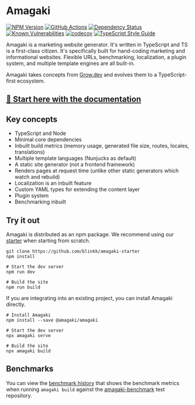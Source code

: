 # Amagaki

[![NPM Version][npm-image]][npm-url]
[![GitHub Actions][github-image]][github-url]
[![Dependency Status][david-image]][david-url]
[![Known Vulnerabilities][snyk-image]][snyk-url]
[![codecov][codecov-image]][codecov-url]
[![TypeScript Style Guide][gts-image]][gts-url]

Amagaki is a marketing website generator. It's written in TypeScript and TS is a
first-class citizen. It's specifically built for hand-coding marketing and
informational websites. Flexible URLs, benchmarking, localization, a plugin
system, and multiple template engines are all built-in.

Amagaki takes concepts from [Grow.dev](https://github.com/grow/grow) and evolves
them to a TypeScript-first ecosystem.

## [🍊 Start here with the documentation](https://amagaki.dev)

## Key concepts

- TypeScript and Node
- Minimal core dependencies
- Inbuilt build metrics (memory usage, generated file size, routes, locales,
  translations)
- Multiple template languages (Nunjucks as default)
- A static site generator (not a frontend framework)
- Renders pages at request time (unlike other static generators which watch and rebuild)
- Localization is an inbuilt feature
- Custom YAML types for extending the content layer
- Plugin system
- Benchmarking inbuilt

## Try it out

Amagaki is distributed as an npm package. We recommend using our
[starter](https://github.com/blinkk/amagaki-starter) when starting from scratch.

```shell
git clone https://github.com/blinkk/amagaki-starter
npm install

# Start the dev server
npm run dev

# Build the site
npm run build
```

If you are integrating into an existing project, you can install Amagaki directly.

```shell
# Install Amagaki
npm install --save @amagaki/amagaki

# Start the dev server
npx amagaki serve

# Build the site
npx amagaki build
```
## Benchmarks

You can view the [benchmark history](https://blinkk.github.io/amagaki/benchmark/) that shows the benchmark metrics when running `amagaki build` against the [amagaki-benchmark](https://github.com/blinkk/amagaki-benchmark) test repository.

[github-image]: https://github.com/blinkk/amagaki/workflows/Run%20tests/badge.svg
[github-url]: https://github.com/blinkk/amagaki/actions
[codecov-image]: https://codecov.io/gh/blinkk/amagaki/branch/main/graph/badge.svg
[codecov-url]: https://codecov.io/gh/blinkk/amagaki
[david-image]: https://status.david-dm.org/gh/blinkk/amagaki.svg
[david-url]: https://david-dm.org/blinkk/amagaki
[gts-image]: https://img.shields.io/badge/code%20style-google-blueviolet.svg
[gts-url]: https://github.com/google/gts
[npm-image]: https://img.shields.io/npm/v/@amagaki/amagaki.svg
[npm-url]: https://npmjs.org/package/@amagaki/amagaki
[snyk-image]: https://snyk.io/test/github/blinkk/amagaki/badge.svg
[snyk-url]: https://snyk.io/test/github/blinkk/amagaki
